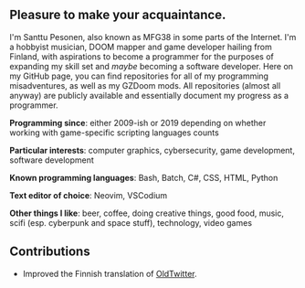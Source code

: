 ## Pleasure to make your acquaintance.

I'm Santtu Pesonen, also known as MFG38 in some parts of the Internet. I'm a hobbyist musician, DOOM mapper and game developer hailing from Finland, with aspirations to become a programmer for the purposes of expanding my skill set and *maybe* becoming a software developer. Here on my GitHub page, you can find repositories for all of my programming misadventures, as well as my GZDoom mods. All repositories (almost all anyway) are publicly available and essentially document my progress as a programmer.

**Programming since**: either 2009-ish or 2019 depending on whether working with game-specific scripting languages counts

**Particular interests**: computer graphics, cybersecurity, game development, software development

**Known programming languages**: Bash, Batch, C#, CSS, HTML, Python

**Text editor of choice**: Neovim, VSCodium

**Other things I like**: beer, coffee, doing creative things, good food, music, scifi (esp. cyberpunk and space stuff), technology, video games

## Contributions

* Improved the Finnish translation of [OldTwitter](https://github.com/dimdenGD/OldTwitter).
